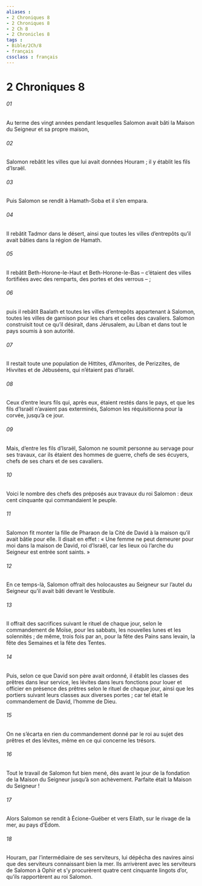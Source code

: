 ```yaml
---
aliases : 
- 2 Chroniques 8
- 2 Chroniques 8
- 2 Ch 8
- 2 Chronicles 8
tags : 
- Bible/2Ch/8
- français
cssclass : français
---
```


# 2 Chroniques 8

###### 01
Au terme des vingt années pendant lesquelles Salomon avait bâti la Maison du Seigneur et sa propre maison,
###### 02
Salomon rebâtit les villes que lui avait données Houram ; il y établit les fils d’Israël.
###### 03
Puis Salomon se rendit à Hamath-Soba et il s’en empara.
###### 04
Il rebâtit Tadmor dans le désert, ainsi que toutes les villes d’entrepôts qu’il avait bâties dans la région de Hamath.
###### 05
Il rebâtit Beth-Horone-le-Haut et Beth-Horone-le-Bas – c’étaient des villes fortifiées avec des remparts, des portes et des verrous – ;
###### 06
puis il rebâtit Baalath et toutes les villes d’entrepôts appartenant à Salomon, toutes les villes de garnison pour les chars et celles des cavaliers. Salomon construisit tout ce qu’il désirait, dans Jérusalem, au Liban et dans tout le pays soumis à son autorité.
###### 07
Il restait toute une population de Hittites, d’Amorites, de Perizzites, de Hivvites et de Jébuséens, qui n’étaient pas d’Israël.
###### 08
Ceux d’entre leurs fils qui, après eux, étaient restés dans le pays, et que les fils d’Israël n’avaient pas exterminés, Salomon les réquisitionna pour la corvée, jusqu’à ce jour.
###### 09
Mais, d’entre les fils d’Israël, Salomon ne soumit personne au servage pour ses travaux, car ils étaient des hommes de guerre, chefs de ses écuyers, chefs de ses chars et de ses cavaliers.
###### 10
Voici le nombre des chefs des préposés aux travaux du roi Salomon : deux cent cinquante qui commandaient le peuple.
###### 11
Salomon fit monter la fille de Pharaon de la Cité de David à la maison qu’il avait bâtie pour elle. Il disait en effet : « Une femme ne peut demeurer pour moi dans la maison de David, roi d’Israël, car les lieux où l’arche du Seigneur est entrée sont saints. »
###### 12
En ce temps-là, Salomon offrait des holocaustes au Seigneur sur l’autel du Seigneur qu’il avait bâti devant le Vestibule.
###### 13
Il offrait des sacrifices suivant le rituel de chaque jour, selon le commandement de Moïse, pour les sabbats, les nouvelles lunes et les solennités ; de même, trois fois par an, pour la fête des Pains sans levain, la fête des Semaines et la fête des Tentes.
###### 14
Puis, selon ce que David son père avait ordonné, il établit les classes des prêtres dans leur service, les lévites dans leurs fonctions pour louer et officier en présence des prêtres selon le rituel de chaque jour, ainsi que les portiers suivant leurs classes aux diverses portes ; car tel était le commandement de David, l’homme de Dieu.
###### 15
On ne s’écarta en rien du commandement donné par le roi au sujet des prêtres et des lévites, même en ce qui concerne les trésors.
###### 16
Tout le travail de Salomon fut bien mené, dès avant le jour de la fondation de la Maison du Seigneur jusqu’à son achèvement. Parfaite était la Maison du Seigneur !
###### 17
Alors Salomon se rendit à Écione-Guéber et vers Eilath, sur le rivage de la mer, au pays d’Édom.
###### 18
Houram, par l’intermédiaire de ses serviteurs, lui dépêcha des navires ainsi que des serviteurs connaissant bien la mer. Ils arrivèrent avec les serviteurs de Salomon à Ophir et s’y procurèrent quatre cent cinquante lingots d’or, qu’ils rapportèrent au roi Salomon.

